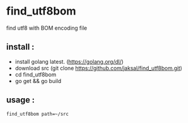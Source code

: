 find_utf8bom
==================

find utf8 with BOM encoding file

install :
-------------

* install golang latest. (https://golang.org/dl/)
* download src (git clone https://github.com/jaksal/find_utf8bom.git)
* cd find_utf8bom 
* go get && go build

usage :
-------------

```
find_utf8bom path=~/src
```
